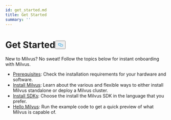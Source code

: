 ```yaml
---
id: get_started.md
title: Get Started
summary: ''
---
```

<h1 id="Get-Started" class="common-anchor-header">Get Started<button data-href="#Get-Started" class="anchor-icon" translate="no">
      <svg translate="no"
        aria-hidden="true"
        focusable="false"
        height="20"
        version="1.1"
        viewBox="0 0 16 16"
        width="16"
      >
        <path
          fill="#0092E4"
          fill-rule="evenodd"
          d="M4 9h1v1H4c-1.5 0-3-1.69-3-3.5S2.55 3 4 3h4c1.45 0 3 1.69 3 3.5 0 1.41-.91 2.72-2 3.25V8.59c.58-.45 1-1.27 1-2.09C10 5.22 8.98 4 8 4H4c-.98 0-2 1.22-2 2.5S3 9 4 9zm9-3h-1v1h1c1 0 2 1.22 2 2.5S13.98 12 13 12H9c-.98 0-2-1.22-2-2.5 0-.83.42-1.64 1-2.09V6.25c-1.09.53-2 1.84-2 3.25C6 11.31 7.55 13 9 13h4c1.45 0 3-1.69 3-3.5S14.5 6 13 6z"
        ></path>
      </svg>
    </button></h1><p>New to Milvus? No sweat! Follow the topics below for instant onboarding with Milvus.</p>
<ul>
<li><a href="/docs/es/prerequisite-docker.md">Prerequisites</a>: Check the installation requirements for your hardware and software.</li>
<li><a href="/docs/es/install_milvus.md">Install Milvus</a>: Learn about the various and flexible ways to either install Milvus standalone or deploy a Milvus cluster.</li>
<li><a href="/docs/es/install-pymilvus.md">Install SDKs</a>: Choose the install the Milvus SDK in the language that you prefer.</li>
<li><a href="/docs/es/example_code.md">Hello Milvus</a>: Run the example code to get a quick preview of what Milvus is capable of.</li>
</ul>
